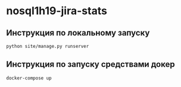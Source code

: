 # nosql1h19-jira-stats
## Инструкция по локальному запуску
```python site/manage.py runserver```

## Инструкция по запуску средствами докер
```docker-compose up```
